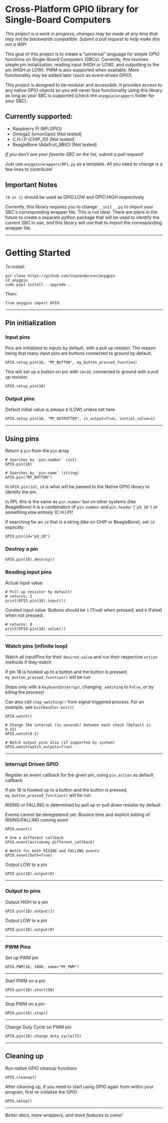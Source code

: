 # Cross-Platform GPIO library for Single-Board Computers

*This project is a work in progress, changes may be made at any time that may not be backwards compatible. Submit a pull request to help make this not a WIP!*

This goal of this project is to create a "universal"
language for simple GPIO functions on Single-Board Computers (SBCs). Currently, this involves simple pin initialization, reading input (HIGH or LOW), and outputting to the pin (HIGH or LOW). PWM is also supported when available. More functionality may be added later (such as event-driven GPIO).

This project is designed to be modular and accessible. It provides access to any native GPIO objects so you will never lose functionality using this library as long as your SBC is supported (check the `anygpio/wrappers` folder for your SBC).

## Currently supported:

* Raspberry Pi (RPi.GPIO)
* Omega2 (onionGpio) [Not tested]
* C.H.I.P (CHIP_IO) [Not tested]
* BeagleBone (Adafruit_BBIO) [Not tested]

*If you don't see your favorite SBC on the list, submit a pull request!*

Just use `anygpio/wrappers/RPi.py` as a template. All you need to change is a few lines to contribute!

## Important Notes

`(0 or 1)` should be used as GPIO.LOW and GPIO.HIGH respectively

Currently, this library requires you to change `__init__.py` to import your SBC's corresponding wrapper file. This is not ideal. There are plans in the future to create a separate python package that will be used to identify the current SBC in use, and this library will use that to import the corresponding wrapper file.

---

# Getting Started

*To install:*
```
git clone https://github.com/tnyeanderson/anygpio
cd anygpio
sudo pip3 install --upgrade .
```

Then:

```
from anygpio import GPIO
```

---

## Pin initialization

### Input pins

Pins are initialized to inputs by default, with a pull up resistor. The reason being that many input pins are buttons connected to ground by default.
```
GPIO.setup_pin(18, "MY_BUTTON", my_button_pressed_function)
```

This will set up a button on pin with `id=18`, connected to ground with a *pull up* resistor.
```
GPIO.setup_pin(18)
```

### Output pins

Default initial value is always `0` (LOW) unless set here
```
GPIO.setup_pin(18, "MY_OUTPUTTER", is_output=True, initial_value=1)
```

---

## Using pins

Return a `pin` from the `pin` array
```
# Searches by `pin.number` (int)
GPIO.pin(18)

# Searches by `pin.name` (string)
GPIO.pin("MY_BUTTON")
```

In `GPIO.pin(id)`, `id` is what will be passed to the Native GPIO library to identify the pin.

In RPi, this is the same as `pin.number` but on other systems (like BeagleBone) it is a combination of `pin.number` and `pin.header` (`'p9_10'`) or something else entirely (C.H.I.P)!

If searching for an `id` that is a string (like on CHIP or BeagleBone), set `id` explicitly
```
GPIO.pin(id="p9_10")
```

### Destroy a pin
```
GPIO.pin(18).destroy()
```

### Reading input pins

Actual input value:
```
# Pull up resistor by default!
# returns: 1
print(GPIO.pin(18).input())
```

Curated input value. Buttons should be `1` (True) when pressed, and `0` (False) when not pressed:
```
# returns: 0
print(GPIO.pin(18).value())
```

---

### Watch pins (infinite loop)

Watch all InputPins for their `desired_value` and run their respective `action` methods if they match

If pin 18 is hooked up to a button and the button is pressed, `my_button_pressed_function()` will be run

Stops only with a `KeyboardInterrupt`, changing `_watching` to `False`,
	or by killing the process!

Can also call `stop_watching()` from signal triggered process. For an example, see `ExitHandler.exit()`
```
GPIO.watch()

# Change the interval (in seconds) between each check (Default is 0.15)
GPIO.watch(0.2)

# Watch output pins also (if supported by system)
GPIO.watch(watch_outputs=True)
```

---

### Interrupt Driven GPIO

Register an event callback for the given pin, using `pin.action` as default callback

If pin 18 is hooked up to a button and the button is pressed, `my_button_pressed_function()` will be run.

RISING or FALLING is determined by pull up or pull down resistor by default

Events cannot be deregistered yet. Bounce time and explicit setting of RISING/FALLING coming soon!

```
GPIO.event()

# Use a different callback
GPIO.event(action=my_different_callback)

# Watch for both RISING and FALLING events
GPIO.event(both=True)
```


Output LOW to a pin
```
GPIO.pin(18).output(0)
```

---

### Output to pins

Output HIGH to a pin
```
GPIO.pin(18).output(1)
```

Output LOW to a pin
```
GPIO.pin(18).output(0)
```


---

### PWM Pins

Set up PWM pin
```
GPIO.PWM(18, 1000, name="MY_PWM")
```

---

Start PWM on a pin
```
GPIO.pin(18).start(50)
```

---

Stop PWM on a pin
```
GPIO.pin(18).stop()
```

---

Change Duty Cycle on PWM pin
```
GPIO.pin(18).change_duty_cycle(75)
```

---

## Cleaning up

Run native GPIO cleanup functions
```
GPIO.cleanup()
```

After cleaning up, if you need to start using GPIO again from within your program, first re-initialize the GPIO
```
GPIO.setup()
```

---

*Better docs, more wrappers, and more features to come!*
